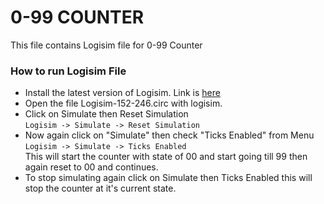 # 0-99 COUNTER
This file contains Logisim file for 0-99 Counter

### How to run Logisim File
- Install the latest version of Logisim. Link is [here](https://sourceforge.net/projects/circuit/files/latest/download)
- Open the file Logisim-152-246.circ with logisim.
- Click on Simulate then Reset Simulation  
` Logisim -> Simulate -> Reset Simulation `
- Now again click on "Simulate" then check "Ticks Enabled" from Menu  
`Logisim -> Simulate -> Ticks Enabled`  
This will start the counter with state of 00 and start going till 99 then again reset to 00 and continues.
- To stop simulating again click on Simulate then Ticks Enabled this will stop the counter at it's current state.
